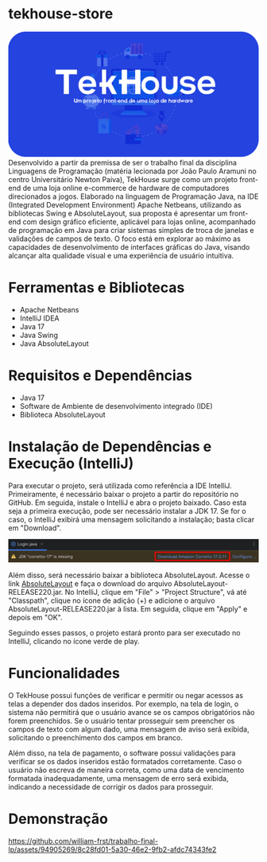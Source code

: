 # tekhouse-store
<img src="https://github.com/william-frst/trabalho-final-lp/blob/main/imagens%20readme/Banner.png"/>
Desenvolvido a partir da premissa de ser o trabalho final da disciplina Linguagens de Programação (matéria lecionada por João Paulo Aramuni no centro Universitário Newton Paiva), TekHouse surge como um projeto front-end de uma loja online e-commerce de hardware de computadores direcionados a jogos. Elaborado na linguagem de Programação Java, na IDE (Integrated Development Environment) Apache Netbeans, utilizando as bibliotecas Swing e AbsoluteLayout, sua proposta é apresentar um front-end com design gráfico eficiente, aplicável para lojas online, acompanhado de programação em Java para criar sistemas simples de troca de janelas e validações de campos de texto. O foco está em explorar ao máximo as capacidades de desenvolvimento de interfaces gráficas do Java, visando alcançar alta qualidade visual e uma experiência de usuário intuitiva.

# Ferramentas e Bibliotecas
- Apache Netbeans
- IntelliJ IDEA
- Java 17
- Java Swing
- Java AbsoluteLayout


# Requisitos e Dependências
- Java 17
- Software de Ambiente de desenvolvimento integrado (IDE)
- Biblioteca AbsoluteLayout

# Instalação de Dependências e Execução (IntelliJ)
Para executar o projeto, será utilizada como referência a IDE IntelliJ. Primeiramente, é necessário baixar o projeto a partir do repositório no GitHub. Em seguida, instale o IntelliJ e abra o projeto baixado. Caso esta seja a primeira execução, pode ser necessário instalar a JDK 17. Se for o caso, o IntelliJ exibirá uma mensagem solicitando a instalação; basta clicar em "Download".

<img src="https://github.com/william-frst/trabalho-final-lp/blob/main/imagens%20readme/screenshot.png"/>

Além disso, será necessário baixar a biblioteca AbsoluteLayout. Acesse o link <a href="https://jar-download.com/maven-repository-class-search.php?search_box=+absolute+layout">AbsoluteLayout</a>  e faça o download do arquivo AbsoluteLayout-RELEASE220.jar. No IntelliJ, clique em "File" > "Project Structure", vá até "Classpath", clique no ícone de adição (+) e adicione o arquivo AbsoluteLayout-RELEASE220.jar à lista. Em seguida, clique em "Apply" e depois em "OK".

Seguindo esses passos, o projeto estará pronto para ser executado no IntelliJ, clicando no ícone verde de play.

# Funcionalidades

O TekHouse possui funções de verificar e permitir ou negar acessos as telas a depender dos dados inseridos. Por exemplo, na tela de login, o sistema não permitirá que o usuário avance se os campos obrigatórios não forem preenchidos. Se o usuário tentar prosseguir sem preencher os campos de texto com algum dado, uma mensagem de aviso será exibida, solicitando o preenchimento dos campos em branco.

Além disso, na tela de pagamento, o software possui validações para verificar se os dados inseridos estão formatados corretamente. Caso o usuário não escreva de maneira correta, como uma data de vencimento formatada inadequadamente, uma mensagem de erro será exibida, indicando a necessidade de corrigir os dados para prosseguir.


# Demonstração
https://github.com/william-frst/trabalho-final-lp/assets/94905269/8c28fd01-5a30-46e2-9fb2-afdc74343fe2





